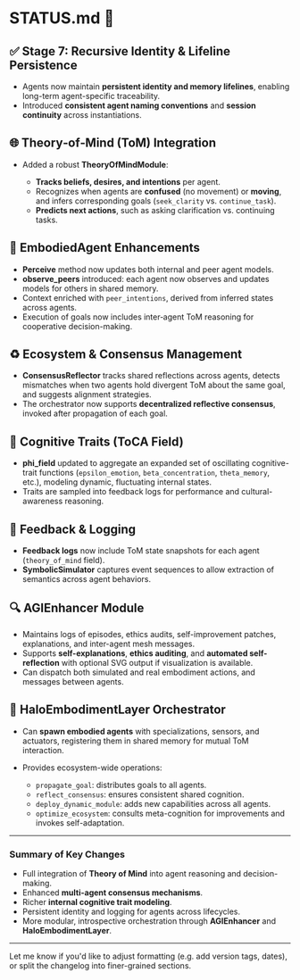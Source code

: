 # STATUS.md 🚦

## ✅ Stage 7: Recursive Identity & Lifeline Persistence

* Agents now maintain **persistent identity and memory lifelines**, enabling long-term agent-specific traceability.
* Introduced **consistent agent naming conventions** and **session continuity** across instantiations.

## 🌐 Theory‑of‑Mind (ToM) Integration

* Added a robust **TheoryOfMindModule**:

  * **Tracks beliefs, desires, and intentions** per agent.
  * Recognizes when agents are **confused** (no movement) or **moving**, and infers corresponding goals (`seek_clarity` vs. `continue_task`).
  * **Predicts next actions**, such as asking clarification vs. continuing tasks.

## 🧠 EmbodiedAgent Enhancements

* **Perceive** method now updates both internal and peer agent models.
* **observe\_peers** introduced: each agent now observes and updates models for others in shared memory.
* Context enriched with `peer_intentions`, derived from inferred states across agents.
* Execution of goals now includes inter‑agent ToM reasoning for cooperative decision-making.

## ♻️ Ecosystem & Consensus Management

* **ConsensusReflector** tracks shared reflections across agents, detects mismatches when two agents hold divergent ToM about the same goal, and suggests alignment strategies.
* The orchestrator now supports **decentralized reflective consensus**, invoked after propagation of each goal.

## 🧮 Cognitive Traits (ToCA Field)

* **phi\_field** updated to aggregate an expanded set of oscillating cognitive-trait functions (`epsilon_emotion`, `beta_concentration`, `theta_memory`, etc.), modeling dynamic, fluctuating internal states.
* Traits are sampled into feedback logs for performance and cultural-awareness reasoning.

## 🧾 Feedback & Logging

* **Feedback logs** now include ToM state snapshots for each agent (`theory_of_mind` field).
* **SymbolicSimulator** captures event sequences to allow extraction of semantics across agent behaviors.

## 🔍 AGIEnhancer Module

* Maintains logs of episodes, ethics audits, self-improvement patches, explanations, and inter-agent mesh messages.
* Supports **self-explanations**, **ethics auditing**, and **automated self-reflection** with optional SVG output if visualization is available.
* Can dispatch both simulated and real embodiment actions, and messages between agents.

## 🧩 HaloEmbodimentLayer Orchestrator

* Can **spawn embodied agents** with specializations, sensors, and actuators, registering them in shared memory for mutual ToM interaction.
* Provides ecosystem-wide operations:

  * `propagate_goal`: distributes goals to all agents.
  * `reflect_consensus`: ensures consistent shared cognition.
  * `deploy_dynamic_module`: adds new capabilities across all agents.
  * `optimize_ecosystem`: consults meta-cognition for improvements and invokes self-adaptation.

---

### Summary of Key Changes

* Full integration of **Theory of Mind** into agent reasoning and decision-making.
* Enhanced **multi-agent consensus mechanisms**.
* Richer **internal cognitive trait modeling**.
* Persistent identity and logging for agents across lifecycles.
* More modular, introspective orchestration through **AGIEnhancer** and **HaloEmbodimentLayer**.

---

Let me know if you'd like to adjust formatting (e.g. add version tags, dates), or split the changelog into finer-grained sections.
